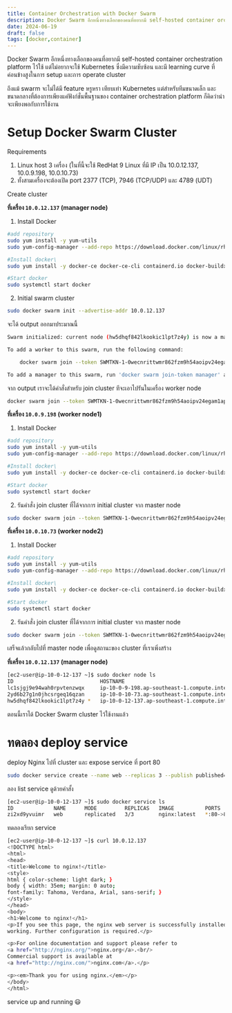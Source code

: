 ```yaml
---
title: Container Orchestration with Docker Swarm
description: Docker Swarm อีกหนึ่งทางเลือกของคนที่อยากมี self-hosted container orchestration platform ไว้ใช้ แต่ไม่อยากจะใช้ Kubernetes ซึ่งมีความซับซ้อน และมี learning curve ที่ค่อนข้างสูงในการ setup และการ operate cluster
date: 2024-06-19
draft: false
tags: [docker,container]
---
```


Docker Swarm อีกหนึ่งทางเลือกของคนที่อยากมี self-hosted container orchestration platform ไว้ใช้ แต่ไม่อยากจะใช้ Kubernetes ซึ่งมีความซับซ้อน และมี learning curve ที่ค่อนข้างสูงในการ setup และการ operate cluster

ถึงแม้ swarm จะไม่ได้มี feature หรูหรา เทียบเท่า Kubernetes แต่สำหรับทีมขนาดเล็ก และขนาดกลางที่ต้องการเพียงแค่ฟังก์ชั่นพื้นฐานของ container orchestration platform ก็คิดว่าน่าจะเพียงพอกับการใช้งาน

# Setup Docker Swarm Cluster

Requirements
1. Linux host 3 เครื่อง (ในที่นี้จะใช้ RedHat 9 Linux ที่มี IP เป็น 10.0.12.137, 10.0.9.198, 10.0.10.73)
2. ทั้งสามเครื่องจะต้องเปิด port 2377 (TCP), 7946 (TCP/UDP) และ 4789 (UDT)

Create cluster

**ที่เครื่อง `10.0.12.137` (manager node)**

1. Install Docker
```bash
#add repository
sudo yum install -y yum-utils
sudo yum-config-manager --add-repo https://download.docker.com/linux/rhel/docker-ce.repo

#Install docker\
sudo yum install -y docker-ce docker-ce-cli containerd.io docker-buildx-plugin docker-compose-plugin

#Start docker
sudo systemctl start docker
```

2. Initial swarm cluster

```bash
sudo docker swarm init --advertise-addr 10.0.12.137
```

จะได้ output ออกมาประมาณนี้

```bash
Swarm initialized: current node (hw5dhqf842lkookic1lpt7z4y) is now a manager.

To add a worker to this swarm, run the following command:

    docker swarm join --token SWMTKN-1-0wecnrittwmr862fzm9h54aoipv24egam1ap5wsbbw34hvl0k7-07lm7ktxvhy5r6xq15mydyjxp 10.0.12.137:2377

To add a manager to this swarm, run 'docker swarm join-token manager' and follow the instructions.
```

จาก output เราจะได้คำสั่งสำหรับ join cluster ทีจะเอาไปรันในเครื่อง worker node

```bash
docker swarm join --token SWMTKN-1-0wecnrittwmr862fzm9h54aoipv24egam1ap5wsbbw34hvl0k7-07lm7ktxvhy5r6xq15mydyjxp 10.0.12.137:2377
```

**ที่เครื่อง `10.0.9.198` (worker node1)**
1. Install Docker

```bash
#add repository
sudo yum install -y yum-utils
sudo yum-config-manager --add-repo https://download.docker.com/linux/rhel/docker-ce.repo

#Install docker\
sudo yum install -y docker-ce docker-ce-cli containerd.io docker-buildx-plugin docker-compose-plugin

#Start docker
sudo systemctl start docker
```

2. รันคำสั่ง join cluster ที่ได้จากการ initial cluster จาก master node

```bash
sudo docker swarm join --token SWMTKN-1-0wecnrittwmr862fzm9h54aoipv24egam1ap5wsbbw34hvl0k7-07lm7ktxvhy5r6xq15mydyjxp 10.0.12.137:2377
```

**ที่เครื่อง `10.0.10.73` (worker node2)**
1. Install Docker

```bash
#add repository
sudo yum install -y yum-utils
sudo yum-config-manager --add-repo https://download.docker.com/linux/rhel/docker-ce.repo

#Install docker\
sudo yum install -y docker-ce docker-ce-cli containerd.io docker-buildx-plugin docker-compose-plugin

#Start docker
sudo systemctl start docker
```

2. รันคำสั่ง join cluster ที่ได้จากการ initial cluster จาก master node

```bash
sudo docker swarm join --token SWMTKN-1-0wecnrittwmr862fzm9h54aoipv24egam1ap5wsbbw34hvl0k7-07lm7ktxvhy5r6xq15mydyjxp 10.0.12.137:2377
```

เสร็จแล้วกลับไปที่ master node เพื่อดูสถานะของ cluster ที่เราเพิ่งสร้าง

**ที่เครื่อง `10.0.12.137` (manager node)**

```bash
[ec2-user@ip-10-0-12-137 ~]$ sudo docker node ls
ID                            HOSTNAME                                         STATUS    AVAILABILITY   MANAGER STATUS   ENGINE VERSION
lc1sjgj9e94wah0rpvtenzwqx     ip-10-0-9-198.ap-southeast-1.compute.internal    Ready     Active                          26.1.4
2yd6b27g1n0jhcsrgeq16qzan     ip-10-0-10-73.ap-southeast-1.compute.internal    Ready     Active                          26.1.4
hw5dhqf842lkookic1lpt7z4y *   ip-10-0-12-137.ap-southeast-1.compute.internal   Ready     Active         Leader           26.1.4
```

ตอนนี้เราได้ Docker Swarm cluster ไว้ใช้งานแล้ว

# ทดลอง deploy service

deploy Nginx ไปที่ cluster และ expose service ที่ port 80

```bash
sudo docker service create --name web --replicas 3 --publish published=80,target=80 nginx:latest
```

ลอง list service ดูด้วยคำสั้ง

```bash
[ec2-user@ip-10-0-12-137 ~]$ sudo docker service ls
ID             NAME      MODE         REPLICAS   IMAGE          PORTS
zi2xd9yvuimr   web       replicated   3/3        nginx:latest   *:80->80/tcp
```

ทดลองเรียก service

```bash
[ec2-user@ip-10-0-12-137 ~]$ curl 10.0.12.137
<!DOCTYPE html>
<html>
<head>
<title>Welcome to nginx!</title>
<style>
html { color-scheme: light dark; }
body { width: 35em; margin: 0 auto;
font-family: Tahoma, Verdana, Arial, sans-serif; }
</style>
</head>
<body>
<h1>Welcome to nginx!</h1>
<p>If you see this page, the nginx web server is successfully installed and
working. Further configuration is required.</p>

<p>For online documentation and support please refer to
<a href="http://nginx.org/">nginx.org</a>.<br/>
Commercial support is available at
<a href="http://nginx.com/">nginx.com</a>.</p>

<p><em>Thank you for using nginx.</em></p>
</body>
</html>
```

service up and running :smiley:
